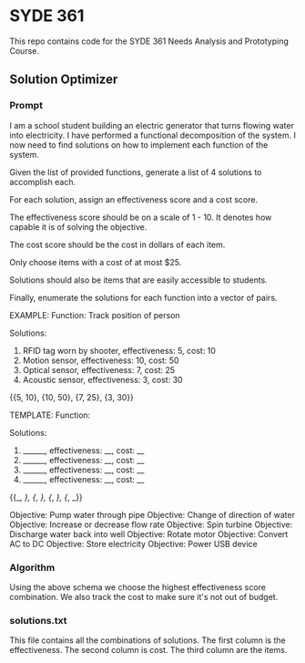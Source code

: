# SYDE 361

This repo contains code for the SYDE 361 Needs Analysis and Prototyping Course.

## Solution Optimizer
### Prompt
I am a school student building an electric generator that turns flowing water into electricity. I have performed a functional decomposition of the system. I now need to find solutions on how to implement each function of the system.


Given the list of provided functions, generate a list of 4 solutions to accomplish each.

For each solution, assign an effectiveness score and a cost score. 

The effectiveness score should be on a scale of 1 - 10. It denotes how capable it is of solving the objective.

The cost score should be the cost in dollars of each item.

Only choose items with a cost of at most $25. 

Solutions should also be items that are easily accessible to students.

Finally, enumerate the solutions for each function into a vector of pairs.

EXAMPLE:
Function: Track position of person

Solutions: 
1. RFID tag worn by shooter, effectiveness: 5, cost: 10 
2. Motion sensor, effectiveness: 10, cost: 50
3. Optical sensor, effectiveness: 7, cost: 25
4. Acoustic sensor, effectiveness: 3, cost: 30

{{5, 10}, {10, 50}, {7, 25}, {3, 30}}

TEMPLATE:
Function: 

Solutions: 
1. ______, effectiveness: __, cost: __ 
2. ______, effectiveness: __, cost: __ 
3. ______, effectiveness: __, cost: __ 
4. ______, effectiveness: __, cost: __ 

{{_, _}, {_, _}, {_, _}, {_, _}}


Objective: Pump water through pipe
Objective: Change of direction of water
Objective: Increase or decrease flow rate
Objective: Spin turbine
Objective: Discharge water back into well
Objective: Rotate motor
Objective: Convert AC to DC
Objective: Store electricity
Objective:  Power USB device

### Algorithm
Using the above schema we choose the highest effectiveness score combination. We also track the cost to make sure it's not out of budget.

### solutions.txt
This file contains all the combinations of solutions. The first column is the effectiveness. The second column is cost. The third column are the items.
